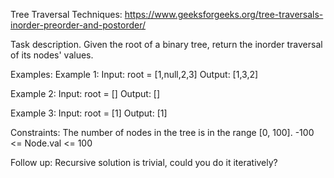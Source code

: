 Tree Traversal Techniques:
https://www.geeksforgeeks.org/tree-traversals-inorder-preorder-and-postorder/

Task description.
Given the root of a binary tree, return the inorder traversal of its nodes' values.

Examples:
Example 1:
Input: root = [1,null,2,3]
Output: [1,3,2]

Example 2:
Input: root = []
Output: []

Example 3:
Input: root = [1]
Output: [1]
 
Constraints:
The number of nodes in the tree is in the range [0, 100].
-100 <= Node.val <= 100
 
Follow up: Recursive solution is trivial, could you do it iteratively?
